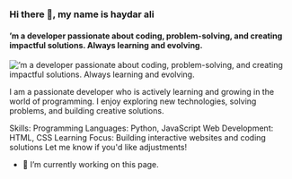 ### Hi there 👋, my name is  haydar ali 
#### ’m a developer passionate about coding, problem-solving, and creating impactful solutions. Always learning and evolving.
![’m a developer passionate about coding, problem-solving, and creating impactful solutions. Always learning and evolving.](https://arturssmirnovs.github.io/github-profile-readme-generator/images/banner.png)

I am a passionate developer who is actively learning and growing in the world of programming. I enjoy exploring new technologies, solving problems, and building creative solutions. 

Skills: Programming Languages: Python, JavaScript Web Development: HTML, CSS Learning Focus: Building interactive websites and coding solutions Let me know if you'd like adjustments!

- 🔭 I’m currently working on this page. 





